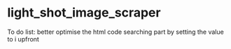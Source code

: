 # light_shot_image_scraper
To do list: better optimise the html code searching part by setting the value to i upfront
